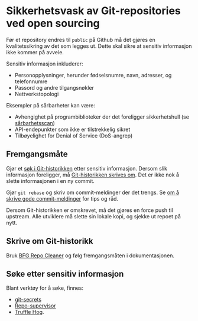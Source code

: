 # Sikkerhetsvask av Git-repositories ved open sourcing

Før et repository endres til `public` på Github må det gjøres en kvalitetssikring av det som legges ut. Dette skal sikre at sensitiv informasjon ikke kommer på avveie.

Sensitiv informasjon inkluderer:

- Personopplysninger, herunder fødselsnumre, navn, adresser, og telefonnumre
- Passord og andre tilgangsnøkler
- Nettverkstopologi

Eksempler på sårbarheter kan være:

- Avhengighet på programbiblioteker der det foreligger sikkerhetshull (se [sårbarhetsscan](sårbarhetsscan.md))
- API-endepunkter som ikke er tilstrekkelig sikret
- Tilbøyelighet for Denial of Service (DoS-angrep)

## Fremgangsmåte

Gjør et [søk i Git-historikken](#søke-etter-sensitiv-informasjon) etter sensitiv informasjon. Dersom slik informasjon foreligger, må [Git-historikken skrives om](#skrive-om-git-historikk).
Det er ikke nok å slette informasjonen i en ny commit.

Gjør `git rebase` og skriv om commit-meldinger der det trengs. Se [om å skrive gode commit-meldinger](commit-meldinger.md) for tips og råd.

Dersom Git-historikken er omskrevet, må det gjøres en force push til upstream. Alle utviklere må slette sin lokale kopi, og sjekke ut repoet på nytt.

## Skrive om Git-historikk

Bruk [BFG Repo Cleaner](https://rtyley.github.io/bfg-repo-cleaner/) og følg fremgangsmåten i dokumentasjonen.

## Søke etter sensitiv informasjon

Blant verktøy for å søke, finnes:

- [git-secrets](https://github.com/awslabs/git-secrets)
- [Repo-supervisor](https://github.com/auth0/repo-supervisor)
- [Truffle Hog](https://github.com/dxa4481/truffleHog).
